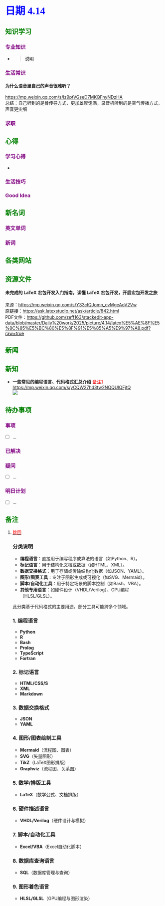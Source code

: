 ## <font color = blue face=楷体 size=6>日期 4.14 </font>

## <font color = green>知识学习 </font>
### <font color = purple>专业知识 </font>
+ 
   > <font color = o> 说明 </font>
### <font color = purple>生活常识 </font>
#### 为什么语音里自己的声音很难听？ 
https://mp.weixin.qq.com/s/lz9ptVGseD7MKQFnyNDzHA  
总结：自己听到的是骨传导方式，更加雄厚饱满，录音机听到的是空气传播方式，声音更尖细

### <font color = purple>求职 </font>



## <font color = green>心得 </font>
### <font color = purple>学习心得 </font>
+ 
### <font color = purple>生活技巧 </font>

### <font color = purple>Good Idea </font>



## <font color = green>新名词 </font>
### <font color = purple>英文单词 </font>
### <font color = purple>新词 </font>



## <font color = green>各类网站 </font>


## <font color = green>资源文件 </font>
#### 未完成的 LaTeX 宏包开发入门指南，读懂 LaTeX 宏包开发，开启宏包开发之旅
来源：https://mp.weixin.qq.com/s/Y33cIQJomn_cvMgeAoV2Vw  
原链接：https://ask.latexstudio.net/ask/article/842.html  
PDF文件：https://github.com/zeff163/stackedit-app-data/blob/master/Daily%20work/2025/picture/4.14/latex%E5%AE%8F%E5%8C%85%E5%BC%80%E5%8F%91%E5%85%A5%E9%97%A8.pdf?raw=true


## <font color = green>新闻 </font>


## <font color = green>新知 </font>
+ **一些常见的编程语言、代码格式汇总介绍** <a id = "01-1">  [<font color = red>备注1</font>](#01-2)
	https://mp.weixin.qq.com/s/yCQW27hd3tw2NQQUIQFjtQ  
	<img src="https://github.com/zeff163/stackedit-app-data/blob/master/Daily%20work/2025/picture/4.14/%E4%BB%A3%E7%A0%81%E8%AF%AD%E8%A8%80.jpg?raw=true">

## <font color = green>待办事项 </font>
### <font color = purple>事项 </font>
- [ ] ...
### <font color = purple>已解决 </font>
### <font color = purple>疑问 </font>
- [ ] ...
### <font color = purple>明日计划 </font>
- [ ] ...


## <font color = green>备注 </font>
  1. <a id ="01-2">[<font color = red>跳回</font>](#01-1) 
	  ### **分类说明**  
		- **编程语言**：直接用于编写程序或算法的语言（如Python、R）。  
		- **标记语言**：用于结构化文档或数据（如HTML、XML）。  
		- **数据交换格式**：用于存储或传输结构化数据（如JSON、YAML）。  
		- **图形/图表工具**：专注于图形生成或可视化（如SVG、Mermaid）。  
		- **脚本/自动化工具**：用于特定场景的脚本控制（如Bash、VBA）。  
		- **其他专用语言**：如硬件设计（VHDL/Verilog）、GPU编程（HLSL/GLSL）。  

		此分类基于代码格式的主要用途，部分工具可能跨多个领域。
	
		### **1. 编程语言**  
		- **Python**  
		- **R**  
		- **Bash**  
		- **Prolog**  
		- **TypeScript**  
		- **Fortran**  

		### **2. 标记语言**  
		- **HTML/CSS/S**  
		- **XML**  
		- **Markdown**  

		### **3. 数据交换格式**  
		- **JSON**  
		- **YAML**  

		### **4. 图形/图表绘制工具**  
		- **Mermaid**（流程图、图表）  
		- **SVG**（矢量图形）  
		- **TikZ**（LaTeX图形排版）  
		- **Graphviz**（流程图、关系图）  

		### **5. 数学/排版工具**  
		- **LaTeX**（数学公式、文档排版）  

		### **6. 硬件描述语言**  
		- **VHDL/Verilog**（硬件设计与模拟）  

		### **7. 脚本/自动化工具**  
		- **Excel/VBA**（Excel自动化脚本）  

		### **8. 数据库查询语言**  
		- **SQL**（数据库管理与查询）  

		### **9. 图形着色语言**  
		- **HLSL/GLSL**（GPU编程与图形渲染）  















<!--stackedit_data:
eyJoaXN0b3J5IjpbMTkzODgyMTgwNywtMTE4MTM4NDM2NCwxMD
I0MjMyOTQ0LDE2MzQyNjUzMTYsMTY4NDczNzE2MywtMTA5MzU0
ODA2OCwtMzcwNzU1ODYzXX0=
-->